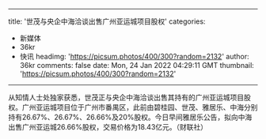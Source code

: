 
---
title: '世茂与央企中海洽谈出售广州亚运城项目股权'
categories: 
 - 新媒体
 - 36kr
 - 快讯
headimg: 'https://picsum.photos/400/300?random=2132'
author: 36kr
comments: false
date: Mon, 24 Jan 2022 04:29:11 GMT
thumbnail: 'https://picsum.photos/400/300?random=2132'
---

<div>   
从知情人士处独家获悉，世茂正与央企中海洽谈出售其持有的广州亚运城项目股权。广州亚运城项目位于广州市番禺区，此前由碧桂园、世茂、雅居乐、中海分别持有26.67%、26.67%、26.66%及20%股权。今日早间雅居乐公告，拟向中海出售广州亚运城26.66%股权，交易价格为18.43亿元。（财联社）  
</div>
            